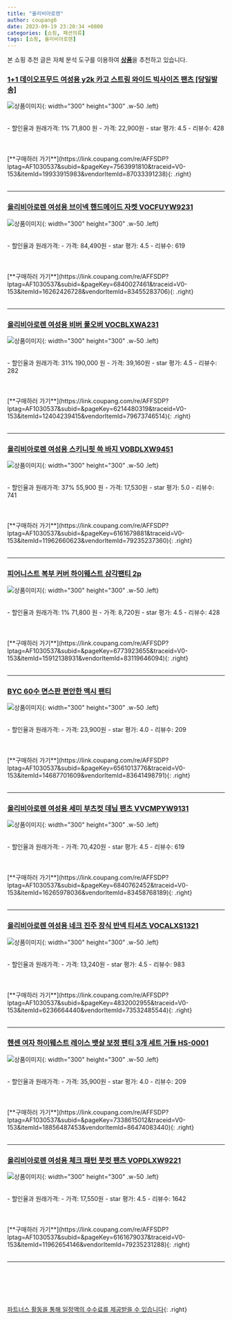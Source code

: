 ```yaml
---
title: "올리비아로렌"
author: coupang6
date: 2023-09-19 23:20:34 +0800
categories: [쇼핑, 패션의류]
tags: [쇼핑, 올리비아로렌]
---
```


본 쇼핑 추천 글은 자체 분석 도구를 이용하여 [**상품**](https://link.coupang.com/a/bao1ui)을 추천하고 있습니다.

### [1+1 데이오프무드 여성용 y2k 카고 스트링 와이드 빅사이즈 팬츠 [당일발송]](https://link.coupang.com/re/AFFSDP?lptag=AF1030537&subid=&pageKey=7563991810&traceid=V0-153&itemId=19933915983&vendorItemId=87033391238)

![상품이미지](https://thumbnail7.coupangcdn.com/thumbnails/remote/230x230ex/image/vendor_inventory/0cfb/eab81233687ab330e61e77d2976f58c0b62d2a23e3b3e71f28ba92dadb95.jpg){: width="300" height="300" .w-50 .left}


<br>
- 할인율과 원래가격: 1%  71,800   원
- 가격: 22,900원
- star 평가: 4.5
- 리뷰수: 428
<br>
<br>
<br>
<br>
[**구매하러 가기**](https://link.coupang.com/re/AFFSDP?lptag=AF1030537&subid=&pageKey=7563991810&traceid=V0-153&itemId=19933915983&vendorItemId=87033391238){: .right}
<br>
<br>

---

### [올리비아로렌 여성용 브이넥 핸드메이드 자켓 VOCFUYW9231](https://link.coupang.com/re/AFFSDP?lptag=AF1030537&subid=&pageKey=6840027461&traceid=V0-153&itemId=16262426728&vendorItemId=83455283706)

![상품이미지](https://thumbnail6.coupangcdn.com/thumbnails/remote/230x230ex/image/retail/images/2022/10/13/11/0/3e980ee8-3750-4185-9136-e6b04f830d7a.jpg){: width="300" height="300" .w-50 .left}


<br>
- 할인율과 원래가격: 
- 가격: 84,490원
- star 평가: 4.5
- 리뷰수: 619
<br>
<br>
<br>
<br>
[**구매하러 가기**](https://link.coupang.com/re/AFFSDP?lptag=AF1030537&subid=&pageKey=6840027461&traceid=V0-153&itemId=16262426728&vendorItemId=83455283706){: .right}
<br>
<br>

---

### [올리비아로렌 여성용 비버 풀오버 VOCBLXWA231](https://link.coupang.com/re/AFFSDP?lptag=AF1030537&subid=&pageKey=6214480319&traceid=V0-153&itemId=12404239415&vendorItemId=79673746514)

![상품이미지](https://thumbnail7.coupangcdn.com/thumbnails/remote/230x230ex/image/retail/images/2021/12/01/23/8/fac4dc26-6823-4407-8d27-70a19e104513.jpg){: width="300" height="300" .w-50 .left}


<br>
- 할인율과 원래가격: 31%  190,000   원
- 가격: 39,160원
- star 평가: 4.5
- 리뷰수: 282
<br>
<br>
<br>
<br>
[**구매하러 가기**](https://link.coupang.com/re/AFFSDP?lptag=AF1030537&subid=&pageKey=6214480319&traceid=V0-153&itemId=12404239415&vendorItemId=79673746514){: .right}
<br>
<br>

---

### [올리비아로렌 여성용 스키니핏 쓱 바지 VOBDLXW9451](https://link.coupang.com/re/AFFSDP?lptag=AF1030537&subid=&pageKey=6161679881&traceid=V0-153&itemId=11962660623&vendorItemId=79235237360)

![상품이미지](https://thumbnail9.coupangcdn.com/thumbnails/remote/230x230ex/image/retail/images/2021/11/04/11/8/bdee46de-66bc-4a6f-abaa-f16af3d256f2.jpg){: width="300" height="300" .w-50 .left}


<br>
- 할인율과 원래가격: 37%  55,900   원
- 가격: 17,530원
- star 평가: 5.0
- 리뷰수: 741
<br>
<br>
<br>
<br>
[**구매하러 가기**](https://link.coupang.com/re/AFFSDP?lptag=AF1030537&subid=&pageKey=6161679881&traceid=V0-153&itemId=11962660623&vendorItemId=79235237360){: .right}
<br>
<br>

---

### [피어니스트 복부 커버 하이웨스트 삼각팬티 2p](https://link.coupang.com/re/AFFSDP?lptag=AF1030537&subid=&pageKey=6773923655&traceid=V0-153&itemId=15912138931&vendorItemId=83119646094)

![상품이미지](https://thumbnail6.coupangcdn.com/thumbnails/remote/230x230ex/image/retail/images/7633428100580944-c5fdc8aa-74b7-4f49-9081-e1c91fb52c48.jpg){: width="300" height="300" .w-50 .left}


<br>
- 할인율과 원래가격: 1%  71,800   원
- 가격: 8,720원
- star 평가: 4.5
- 리뷰수: 428
<br>
<br>
<br>
<br>
[**구매하러 가기**](https://link.coupang.com/re/AFFSDP?lptag=AF1030537&subid=&pageKey=6773923655&traceid=V0-153&itemId=15912138931&vendorItemId=83119646094){: .right}
<br>
<br>

---

### [BYC 60수 면스판 편안한 맥시 팬티](https://link.coupang.com/re/AFFSDP?lptag=AF1030537&subid=&pageKey=6561013776&traceid=V0-153&itemId=14687701609&vendorItemId=83641498791)

![상품이미지](https://thumbnail8.coupangcdn.com/thumbnails/remote/230x230ex/image/vendor_inventory/f711/b35c9c93d96736a5673f59192ee0cddfaaafe430145378a13dfc10868e13.jpg){: width="300" height="300" .w-50 .left}


<br>
- 할인율과 원래가격: 
- 가격: 23,900원
- star 평가: 4.0
- 리뷰수: 209
<br>
<br>
<br>
<br>
[**구매하러 가기**](https://link.coupang.com/re/AFFSDP?lptag=AF1030537&subid=&pageKey=6561013776&traceid=V0-153&itemId=14687701609&vendorItemId=83641498791){: .right}
<br>
<br>

---

### [올리비아로렌 여성용 세미 부츠컷 데님 팬츠 VVCMPYW9131](https://link.coupang.com/re/AFFSDP?lptag=AF1030537&subid=&pageKey=6840762452&traceid=V0-153&itemId=16265978036&vendorItemId=83458768189)

![상품이미지](https://thumbnail10.coupangcdn.com/thumbnails/remote/230x230ex/image/retail/images/2022/10/13/14/7/c5b137dd-f981-4d44-a785-4a981309a7eb.jpg){: width="300" height="300" .w-50 .left}


<br>
- 할인율과 원래가격: 
- 가격: 70,420원
- star 평가: 4.5
- 리뷰수: 619
<br>
<br>
<br>
<br>
[**구매하러 가기**](https://link.coupang.com/re/AFFSDP?lptag=AF1030537&subid=&pageKey=6840762452&traceid=V0-153&itemId=16265978036&vendorItemId=83458768189){: .right}
<br>
<br>

---

### [올리비아로렌 여성용 네크 진주 장식 반넥 티셔츠 VOCALXS1321](https://link.coupang.com/re/AFFSDP?lptag=AF1030537&subid=&pageKey=4832002955&traceid=V0-153&itemId=6236664440&vendorItemId=73532485544)

![상품이미지](https://thumbnail8.coupangcdn.com/thumbnails/remote/230x230ex/image/retail/images/2021/01/19/14/2/37834dc7-de55-4c01-964c-d452da27d44f.jpg){: width="300" height="300" .w-50 .left}


<br>
- 할인율과 원래가격: 
- 가격: 13,240원
- star 평가: 4.5
- 리뷰수: 983
<br>
<br>
<br>
<br>
[**구매하러 가기**](https://link.coupang.com/re/AFFSDP?lptag=AF1030537&subid=&pageKey=4832002955&traceid=V0-153&itemId=6236664440&vendorItemId=73532485544){: .right}
<br>
<br>

---

### [헨센 여자 하이웨스트 레이스 뱃살 보정 팬티 3개 세트 거들 HS-0001](https://link.coupang.com/re/AFFSDP?lptag=AF1030537&subid=&pageKey=7338615012&traceid=V0-153&itemId=18856487453&vendorItemId=86474083440)

![상품이미지](https://thumbnail8.coupangcdn.com/thumbnails/remote/230x230ex/image/vendor_inventory/07ce/6491dd9b983ae5f622a4e03bfbca6d9729ba850c8b7193d1b186e7b23f48.png){: width="300" height="300" .w-50 .left}


<br>
- 할인율과 원래가격: 
- 가격: 35,900원
- star 평가: 4.0
- 리뷰수: 209
<br>
<br>
<br>
<br>
[**구매하러 가기**](https://link.coupang.com/re/AFFSDP?lptag=AF1030537&subid=&pageKey=7338615012&traceid=V0-153&itemId=18856487453&vendorItemId=86474083440){: .right}
<br>
<br>

---

### [올리비아로렌 여성용 체크 패턴 붓컷 팬츠 VOPDLXW9221](https://link.coupang.com/re/AFFSDP?lptag=AF1030537&subid=&pageKey=6161679037&traceid=V0-153&itemId=11962654146&vendorItemId=79235231288)

![상품이미지](https://thumbnail10.coupangcdn.com/thumbnails/remote/230x230ex/image/retail/images/2021/11/04/11/6/cd43fa95-5994-4f86-9b03-3bc59eeba7c6.jpg){: width="300" height="300" .w-50 .left}


<br>
- 할인율과 원래가격: 
- 가격: 17,550원
- star 평가: 4.5
- 리뷰수: 1642
<br>
<br>
<br>
<br>
[**구매하러 가기**](https://link.coupang.com/re/AFFSDP?lptag=AF1030537&subid=&pageKey=6161679037&traceid=V0-153&itemId=11962654146&vendorItemId=79235231288){: .right}
<br>
<br>

---
<br><br><br><br><br> [파트너스 활동을 통해 일정액의 수수료를 제공받을 수 있습니다](https://link.coupang.com/a/bao1ui){: .right}